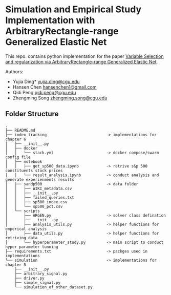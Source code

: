 # Simulation and Empirical Study Implementation with ArbitraryRectangle-range Generalized Elastic Net

This repo. contains python implementation for the paper [Variable Selection and regularization via ArbitraryRectangle-range Generalized Elastic Net]().

Authors:
- Yujia Ding* <yujia.ding@cgu.edu>
- Hansen Chen <hansenchen1@gmail.com>
- Qidi Peng <qidi.peng@cgu.edu>
- Zhengming Song <zhengming.song@cgu.edu>

## Folder Structure

```
.
├── README.md
├── index_tracking                          -> implementations for chapter 6
│   ├── __init__.py                                 
│   ├── docker                                   
│   │   └── stack.yml                       -> docker compose/swarm config file
│   ├── notebook                                
│   │   ├── get_sp500_data.ipynb            -> retrive s&p 500 constituents stock prices
│   │   └── result_analysis.ipynb           -> conduct analysis and generate experienments results
│   ├── sandp500                            -> data folder
│   │   ├── WIKI_metadata.csv
│   │   ├── __init__.py
│   │   ├── failed_queries.txt
│   │   ├── sp500_index.csv
│   │   └── sp500_pct.csv
│   └── scripts                             
│       ├── ARGEN.py                        -> solver class defination
│       ├── __init__.py                     
│       ├── analysis_utils.py               -> helper functions for emperical analysis
│       ├── data_utils.py                   -> helper functions for retriving data
│       └── hyperparameter_study.py         -> main script to conduct hyper parameter tunning
├── requirements.txt                        -> packges used in implementations
└── simulation                              -> implementations for chapter 5
    ├── __init__.py
    ├── arbitrary_signal.py
    ├── driver.py
    ├── simple_signal.py
    └── simulation_of_other_dataset.py
```


